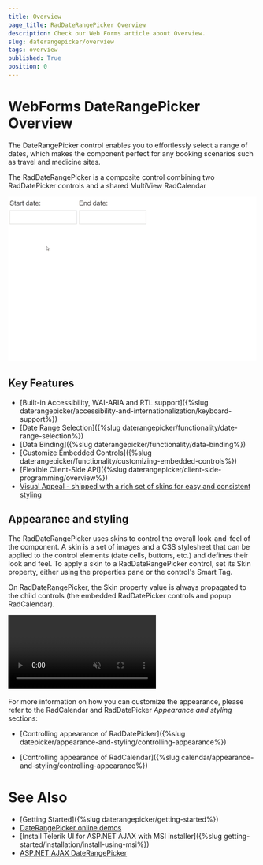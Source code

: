 ```yaml
---
title: Overview
page_title: RadDateRangePicker Overview
description: Check our Web Forms article about Overview.
slug: daterangepicker/overview
tags: overview
published: True
position: 0
---
```


# WebForms DateRangePicker Overview

The DateRangePicker control enables you to effortlessly select a range of dates, which makes the component perfect for any booking scenarios such as travel and medicine sites.

The RadDateRangePicker is a composite control combining two RadDatePicker controls and a shared MultiView RadCalendar

![DateRangePicker overview](images/overview-basic.gif "DateRangePicker overview")

## Key Features

* [Built-in Accessibility, WAI-ARIA and RTL support]({%slug daterangepicker/accessibility-and-internationalization/keyboard-support%})
* [Date Range Selection]({%slug daterangepicker/functionality/date-range-selection%})
* [Data Binding]({%slug daterangepicker/functionality/data-binding%})
* [Customize Embedded Controls]({%slug daterangepicker/functionality/customizing-embedded-controls%})
* [Flexible Client-Side API]({%slug daterangepicker/client-side-programming/overview%})
* [Visual Appeal - shipped with a rich set of skins for easy and consistent styling](#skins)


## Appearance and styling

The RadDateRangePicker uses skins to control the overall look-and-feel of the component. A skin is a set of images and a CSS stylesheet that can be applied to the control elements (date cells, buttons, etc.) and defines their look and feel. To apply a skin to a RadDateRangePicker control, set its Skin property, either using the properties pane or the control's Smart Tag.

On RadDateRangePicker, the Skin property value is always propagated to the child controls (the embedded RadDatePicker controls and popup RadCalendar).

<video autoplay muted loop>
  <source src="images/daterangepicker-skins.mp4" type="video/mp4" />
  Video tag is not supported.
</video>


For more information on how you can customize the appearance, please refer to the RadCalendar and RadDatePicker *Appearance and styling* sections:

 - [Controlling appearance of RadDatePicker]({%slug datepicker/appearance-and-styling/controlling-appearance%})

 - [Controlling appearance of RadCalendar]({%slug calendar/appearance-and-styling/controlling-appearance%})


# See Also

 * [Getting Started]({%slug daterangepicker/getting-started%})
 * [DateRangePicker online demos](https://demos.telerik.com/aspnet-ajax/daterangepicker/examples/overview/defaultcs.aspx)
 * [Install Telerik UI for ASP.NET AJAX with MSI installer]({%slug getting-started/installation/install-using-msi%}) 
 * [ASP.NET AJAX DateRangePicker](https://www.telerik.com/products/aspnet-ajax/daterangepicker.aspx)
